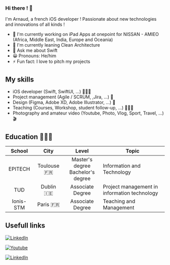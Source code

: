### Hi there ! 👋

I'm Arnaud, a french iOS developer ! Passionate about new technologies and innovations of all kinds ! 


- 🔭 I'm currently working on iPad Apps at onepoint for NISSAN - AMIEO (Africa, Middle East, India, Europe and Oceania)
- 🌱 I'm currently leaning Clean Architecture
- 💬 Ask me about Swift
- 😀 Pronouns: He/him
- ⚡️ Fun fact: I love to pitch my projects 


## My skills

 * iOS developer (Swift, SwiftUI, ...) 🧑🏻‍💻
 * Project management (Agile / SCRUM, ,Jira, ...) 🤝
 * Design (Figma, Adobe XD, Adobe Illustrator, ...) 🎨
 * Teaching (Courses, Workshop, student follow-up, ...) 👨🏻‍🏫
 * Photography and amateur video (Youtube, Photo, Vlog, Sport, Travel, ...) 🎬


## Education 👨🏻‍🎓

|	School     | City | Level | Topic |
|:------------:|:---------------:|:-------------:|---|
|	EPITECH	|	Toulouse 🇫🇷	|	Master's degree <br> Bachelor's degree | Information and Technology|
| TUD	| Dublin 🇮🇪|	Associate Degree | Project management in information technology |
| Ionis-STM | Paris 🇫🇷 | Associate Degree | Teaching and Management | 


## Usefull links
[![LinkedIn](https://img.shields.io/badge/LinkedIn-0077B5?style=for-the-badge&logo=linkedin&logoColor=white)](https://www.linkedin.com/in/arnaud-nommay/)

[![Youtube](https://img.shields.io/youtube/channel/subscribers/UC_Cj2XMo2iQ4JDLi-CmO7pA?style=social)](https://www.youtube.com/c/arnaudnommay)

[![LinkedIn](https://img.shields.io/badge/My-portfolio-blue)](arnaudnommay.com)

